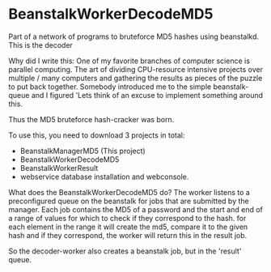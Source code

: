 BeanstalkWorkerDecodeMD5
========================

Part of a network of programs to bruteforce MD5 hashes using beanstalkd. This is the decoder


Why did I write this: 
One of my favorite branches of computer science is parallel computing. The art of dividing CPU-resource intensive projects
over multiple / many computers and gathering the results as pieces of the puzzle to put back together. Somebody introduced me
to the simple beanstalk-queue and I figured 'Lets think of an excuse to implement something around this. 

Thus the MD5 bruteforce hash-cracker was born. 

To use this, you need to download 3 projects in total: 
- BeanstalkManagerMD5 (This project) 
- BeanstalkWorkerDecodeMD5
- BeanstalkWorkerResult
- webservice database installation and webconsole. 


What does the BeanstalkWorkerDecodeMD5 do? 
The worker listens to a preconfigured queue on the beanstalk for jobs that are submitted by the manager. 
Each job contains the MD5 of a password and the start and end of a range  of values for which to check if they correspond to the hash. 
for each element in the range it will create the md5, compare it to the given hash and if they correspond, the worker will return this
in the result job. 

So the decoder-worker also creates a beanstalk job, but in the 'result' queue. 
